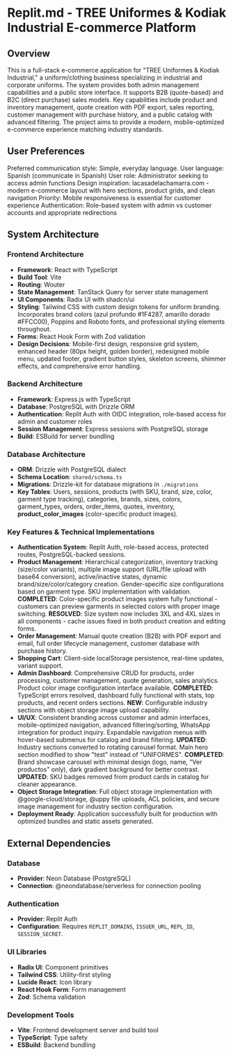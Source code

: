 # Replit.md - TREE Uniformes & Kodiak Industrial E-commerce Platform

## Overview
This is a full-stack e-commerce application for "TREE Uniformes & Kodiak Industrial," a uniform/clothing business specializing in industrial and corporate uniforms. The system provides both admin management capabilities and a public store interface. It supports B2B (quote-based) and B2C (direct purchase) sales models. Key capabilities include product and inventory management, quote creation with PDF export, sales reporting, customer management with purchase history, and a public catalog with advanced filtering. The project aims to provide a modern, mobile-optimized e-commerce experience matching industry standards.

## User Preferences
Preferred communication style: Simple, everyday language.
User language: Spanish (communicate in Spanish)
User role: Administrator seeking to access admin functions
Design inspiration: lacasadelachamarra.com - modern e-commerce layout with hero sections, product grids, and clean navigation
Priority: Mobile responsiveness is essential for customer experience
Authentication: Role-based system with admin vs customer accounts and appropriate redirections

## System Architecture

### Frontend Architecture
- **Framework**: React with TypeScript
- **Build Tool**: Vite
- **Routing**: Wouter
- **State Management**: TanStack Query for server state management
- **UI Components**: Radix UI with shadcn/ui
- **Styling**: Tailwind CSS with custom design tokens for uniform branding. Incorporates brand colors (azul profundo #1F4287, amarillo dorado #FFCC00), Poppins and Roboto fonts, and professional styling elements throughout.
- **Forms**: React Hook Form with Zod validation
- **Design Decisions**: Mobile-first design, responsive grid system, enhanced header (80px height, golden border), redesigned mobile menu, updated footer, gradient button styles, skeleton screens, shimmer effects, and comprehensive error handling.

### Backend Architecture
- **Framework**: Express.js with TypeScript
- **Database**: PostgreSQL with Drizzle ORM
- **Authentication**: Replit Auth with OIDC integration, role-based access for admin and customer roles
- **Session Management**: Express sessions with PostgreSQL storage
- **Build**: ESBuild for server bundling

### Database Architecture
- **ORM**: Drizzle with PostgreSQL dialect
- **Schema Location**: `shared/schema.ts`
- **Migrations**: Drizzle-kit for database migrations in `./migrations`
- **Key Tables**: Users, sessions, products (with SKU, brand, size, color, garment type tracking), categories, brands, sizes, colors, garment_types, orders, order_items, quotes, inventory, **product_color_images** (color-specific product images).

### Key Features & Technical Implementations
- **Authentication System**: Replit Auth, role-based access, protected routes, PostgreSQL-backed sessions.
- **Product Management**: Hierarchical categorization, inventory tracking (size/color variants), multiple image support (URL/file upload with base64 conversion), active/inactive states, dynamic brand/size/color/category creation. Gender-specific size configurations based on garment type. SKU implementation with validation. **COMPLETED**: Color-specific product images system fully functional - customers can preview garments in selected colors with proper image switching. **RESOLVED**: Size system now includes 3XL and 4XL sizes in all components - cache issues fixed in both product creation and editing forms.
- **Order Management**: Manual quote creation (B2B) with PDF export and email, full order lifecycle management, customer database with purchase history.
- **Shopping Cart**: Client-side localStorage persistence, real-time updates, variant support.
- **Admin Dashboard**: Comprehensive CRUD for products, order processing, customer management, quote generation, sales analytics. Product color image configuration interface available. **COMPLETED**: TypeScript errors resolved, dashboard fully functional with stats, top products, and recent orders sections. **NEW**: Configurable industry sections with object storage image upload capability.
- **UI/UX**: Consistent branding across customer and admin interfaces, mobile-optimized navigation, advanced filtering/sorting, WhatsApp integration for product inquiry. Expandable navigation menus with hover-based submenus for catalog and brand filtering. **UPDATED**: Industry sections converted to rotating carousel format. Main hero section modified to show "test" instead of "UNIFORMES". **COMPLETED**: Brand showcase carousel with minimal design (logo, name, "Ver productos" only), dark gradient background for better contrast. **UPDATED**: SKU badges removed from product cards in catalog for cleaner appearance.
- **Object Storage Integration**: Full object storage implementation with @google-cloud/storage, @uppy file uploads, ACL policies, and secure image management for industry section configuration.
- **Deployment Ready**: Application successfully built for production with optimized bundles and static assets generated.

## External Dependencies

### Database
- **Provider**: Neon Database (PostgreSQL)
- **Connection**: @neondatabase/serverless for connection pooling

### Authentication
- **Provider**: Replit Auth
- **Configuration**: Requires `REPLIT_DOMAINS`, `ISSUER_URL`, `REPL_ID`, `SESSION_SECRET`.

### UI Libraries
- **Radix UI**: Component primitives
- **Tailwind CSS**: Utility-first styling
- **Lucide React**: Icon library
- **React Hook Form**: Form management
- **Zod**: Schema validation

### Development Tools
- **Vite**: Frontend development server and build tool
- **TypeScript**: Type safety
- **ESBuild**: Backend bundling